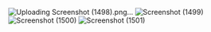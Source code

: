 ![Uploading Screenshot (1498).png…]()
![Screenshot (1499)](https://user-images.githubusercontent.com/95959359/209571194-e1c037fc-7b1b-43db-ba0c-0e7366c26b09.png)
![Screenshot (1500)](https://user-images.githubusercontent.com/95959359/209571199-64a2a574-f483-427a-af02-746f98ff17e3.png)
![Screenshot (1501)](https://user-images.githubusercontent.com/95959359/209571201-7aeb62a9-8190-4cc8-80bc-786fe53a106a.png)
